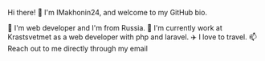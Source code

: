 Hi there! 👋
I'm IMakhonin24, and welcome to my GitHub bio.

👀 I'm web developer and I'm from Russia.
🔭 I'm currently work at Krastsvetmet as a web developer with php and laravel.
✈️ I love to travel.
📫 Reach out to me directly through my email
